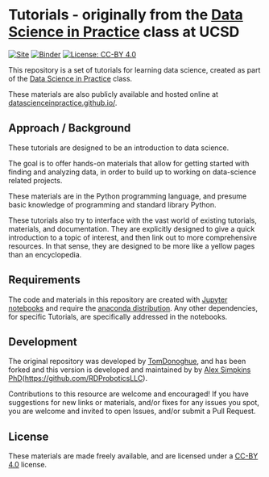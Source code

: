 # Tutorials - originally from the [Data Science in Practice](https://github.com/COGS108/Overview) class at UCSD

[![Site](https://img.shields.io/static/v1.svg?label=website&message=link&color=informational)](https://datascienceinpractice.github.io/)
[![Binder](https://mybinder.org/badge.svg)](https://mybinder.org/v2/gh/COGS108/Tutorials/master)
[![License: CC-BY 4.0](https://img.shields.io/badge/License-CC--BY%204.0-lightgrey.svg)](https://creativecommons.org/licenses/by/4.0/)

This repository is a set of tutorials for learning data science, created as part of the 
[Data Science in Practice](https://github.com/COGS108/Overview) class.

These materials are also publicly available and hosted online at 
[datascienceinpractice.github.io/](https://datascienceinpractice.github.io/).

## Approach / Background

These tutorials are designed to be an introduction to data science.

The goal is to offer hands-on materials that allow for getting started with finding and analyzing data, 
in order to build up to working on data-science related projects.

These materials are in the Python programming language, and presume basic knowledge of programming and standard library Python.

These tutorials also try to interface with the vast world of existing tutorials, materials, and documentation. 
They are explicitly designed to give a quick introduction to a topic of interest, and then link out to more comprehensive resources. 
In that sense, they are designed to be more like a yellow pages than an encyclopedia.

## Requirements

The code and materials in this repository are created with 
[Jupyter notebooks](http://jupyter.org) and require the 
[anaconda distribution](https://www.anaconda.com/download/). 
Any other dependencies, for specific Tutorials, are specifically addressed in the notebooks.

## Development

The original repository was developed by 
[TomDonoghue](https://github.com/TomDonoghue/), 
and has been forked and this version is developed and maintained by by [Alex Simpkins PhD](http://casimpkinsjr.radiantdolphinpress.com)(https://github.com/RDProboticsLLC).

Contributions to this resource are welcome and encouraged! 
If you have suggestions for new links or materials, and/or fixes for any issues you spot, 
you are welcome and invited to open Issues, and/or submit a Pull Request.

## License

These materials are made freely available, and are licensed under a [CC-BY 4.0](https://creativecommons.org/licenses/by/4.0/) license.
